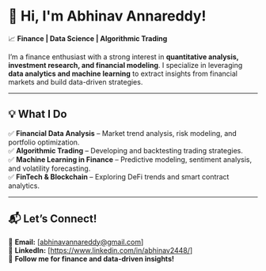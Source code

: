 # **👋 Hi, I'm Abhinav Annareddy!**  

📈 **Finance | Data Science | Algorithmic Trading**  

I’m a finance enthusiast with a strong interest in **quantitative analysis, investment research, and financial modeling**. I specialize in leveraging **data analytics and machine learning** to extract insights from financial markets and build data-driven strategies.  

---

## **💡 What I Do**  
✅ **Financial Data Analysis** – Market trend analysis, risk modeling, and portfolio optimization.  
✅ **Algorithmic Trading** – Developing and backtesting trading strategies.  
✅ **Machine Learning in Finance** – Predictive modeling, sentiment analysis, and volatility forecasting.  
✅ **FinTech & Blockchain** – Exploring DeFi trends and smart contract analytics.  

---

## **📬 Let’s Connect!**  
📩 **Email:** [abhinavannareddy@gmail.com]   
💼 **LinkedIn:** [https://www.linkedin.com/in/abhinav2448/]  
🔔 **Follow me for finance and data-driven insights!**  
